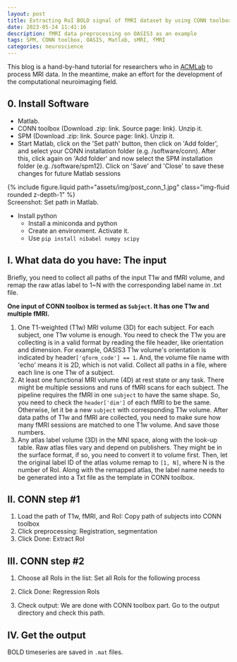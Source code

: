 ```yaml
---
layout: post
title: Extracting RoI BOLD signal of fMRI dataset by using CONN toolbox
date: 2023-05-24 11:41:16
description: fMRI data preprocessing on OASIS3 as an example
tags: SPM, CONN toolbox, OASIS, Matlab, sMRI, fMRI
categories: neuroscience
---
```


This blog is a hand-by-hand tutorial for researchers who in [ACMLab](https://acmlab.org/) to process MRI data. In the meantime, make an effort for the development of the computational neuroimaging field.

## 0. Install Software

 - Matlab. 
 - CONN toolbox (Download .zip: link. Source page: link). Unzip it.
 - SPM (Download .zip: link. Source page: link). Unzip it.
 - Start Matlab, click on the 'Set path' button, then click on 'Add folder', and select your CONN installation folder (e.g. /software/conn). After this, click again on 'Add folder' and now select the SPM installation folder (e.g. /software/spm12). Click on 'Save' and 'Close' to save these changes for future Matlab sessions
<div class="row mt-3">
    <div class="col-sm mt-3 mt-md-0">
        {% include figure.liquid path="assets/img/post_conn_1.jpg" class="img-fluid rounded z-depth-1" %}
    </div>
</div>
<div class="caption">
    Screenshot: Set path in Matlab.
</div>

 - Install python
    - Install a miniconda and python
    - Create an environment. Activate it.
    - Use `pip install nibabel numpy scipy`


## I. What data do you have: The input

Briefly, you need to collect all paths of the input T1w and fMRI volume, and remap the raw atlas label to 1~N with the corresponding label name in .txt file.

**One input of CONN toolbox is termed as `Subject`. It has one T1w and multiple fMRI.**

1. One T1-weighted (T1w) MRI volume (3D) for each subject.
For each subject, one T1w volume is enough.  You need to check the T1w you are collecting is in a valid format by reading the file header, like orientation and dimension. 
For example, OASIS3 T1w volume's orientation is indicated by header`['qform_code'] == 1`. And, the volume file name with 'echo' means it is 2D, which is not valid. 
Collect all paths in a file, where each line is one T1w of a subject.
2. At least one functional MRI volume (4D) at rest state or any task.
There might be multiple sessions and runs of fMRI scans for each subject. The pipeline requires the fMRI in one `subject` to have the same shape. So, you need to check the `header['dim']` of each fMRI to be the same. Otherwise, let it be a new `subject` with corresponding T1w volume. 
After data paths of T1w and fMRI are collected, you need to make sure how many fMRI sessions are matched to one T1w volume. And save those numbers.
3. Any atlas label volume (3D) in the MNI space, along with the look-up table.
Raw atlas files vary and depend on publishers. They might be in the surface format, if so, you need to convert it to volume first. Then, let the original label ID of the atlas volume remap to `[1, N]`, where N is the number of RoI. Along with the remapped atlas, the label name needs to be generated into a Txt file as the template in CONN toolbox.

## II. CONN step #1
1. Load the path of T1w, fMRI, and RoI: Copy path of subjects into CONN toolbox
2. Click preprocessing: Registration, segmentation
3. Click Done: Extract RoI

## III. CONN step #2
1. Choose all RoIs in the list: Set all RoIs for the following process
2. Click Done: Regression RoIs

3. Check output: We are done with CONN toolbox part. Go to the output directory and check this path. 

## IV. Get the output
BOLD timeseries are saved in `.mat` files.